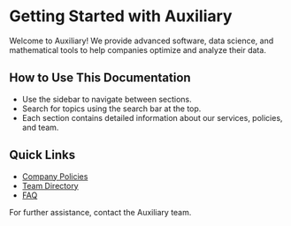 # Getting Started with Auxiliary

Welcome to Auxiliary! We provide advanced software, data science, and mathematical tools to help companies optimize and analyze their data.

## How to Use This Documentation
- Use the sidebar to navigate between sections.
- Search for topics using the search bar at the top.
- Each section contains detailed information about our services, policies, and team.

## Quick Links
- [Company Policies](policies.md)
- [Team Directory](team.md)
- [FAQ](faq.md)

For further assistance, contact the Auxiliary team.
